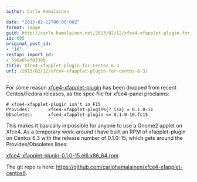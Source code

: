 ```yaml
---
author: Carlo Hamalainen

date: "2013-02-12T00:00:00Z"
format: image
guid: http://carlo-hamalainen.net/2013/02/12/xfce4-xfapplet-plugin-for-centos-6-3/
id: 695
original_post_id:
- "16"
restapi_import_id:
- 596a05ef0330b
title: Xfce4-xfapplet-plugin for Centos 6.3
url: /2013/02/12/xfce4-xfapplet-plugin-for-centos-6-3/
---
```

For some reason [xfce4-xfapplet-plugin](http://goodies.xfce.org/projects/panel-plugins/xfce4-xfapplet-plugin) has been dropped from recent Centos/Fedora releases, as the spec file for xfce4-panel proclaims: 

    # xfce4-xfapplet-plugin isn't in F15
    Provides:       xfce4-xfapplet-plugin%{?_isa} = 0.1.0-11
    Obsoletes:      xfce4-xfapplet-plugin <= 0.1.0-10.fc15

This makes it basically impossible for anyone to use a Gnome2 applet on Xfce4. As a temporary work-around I have built an RPM of xfapplet-plugin on Centos 6.3 with the release number of 0.1.0-15, which gets around the Provides/Obsoletes lines: 

[xfce4-xfapplet-plugin-0.1.0-15.el6.x86_64.rpm](https://github.com/carlohamalainen/xfce4-xfapplet-centos6/blob/master/RPMS/x86_64/xfce4-xfapplet-plugin-0.1.0-15.el6.x86_64.rpm?raw=true) 

The git repo is here: <https://github.com/carlohamalainen/xfce4-xfapplet-centos6>.
